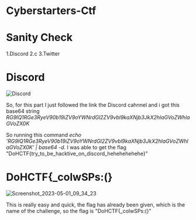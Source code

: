 # Cyberstarters-Ctf

# Sanity Check
1.Discord 
2.c
3.Twitter 

# Discord
![Discord](https://user-images.githubusercontent.com/51336409/235458307-32f46d31-36a5-4068-a210-8b316ddc8af0.png)

So, for this part I just followed the link the Discord cahnnel and i got this base64 string *RG9IQ1RGe3RyeV90b19iZV9oYWNrdGl2ZV9vbl9kaXNjb3JkX2hlaGVoZWhlaGVoZX0K*

So running this command *echo 'RG9IQ1RGe3RyeV90b19iZV9oYWNrdGl2ZV9vbl9kaXNjb3JkX2hlaGVoZWhlaGVoZX0K' | base64 -d*. I was able to get the flag "DoHCTF{try_to_be_hacktive_on_discord_hehehehehehe}"

# DoHCTF{_colwSPs:(}
![Screenshot_2023-05-01_09_34_23](https://user-images.githubusercontent.com/51336409/235458940-391c7304-14d7-43c1-af8b-55122c535f48.png)

This is really easy and quick, the flag has already been given, which is the name of the challenge, so the flag is "DoHCTF{_colwSPs:(}"
